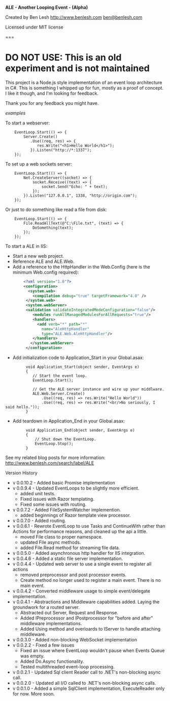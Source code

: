 **ALE - Another Looping Event - (Alpha)**

Created by Ben Lesh
http://www.benlesh.com
ben@benlesh.com

Licensed under MIT license

===
# DO NOT USE: This is an old experiment and is not maintained

This project is a Node.js style implementation of an event loop architecture in C#. This is something I whipped up for fun, mostly as a proof of concept. I like it though, and I'm looking for feedback.

Thank you for any feedback you might have.

*examples*

To start a webserver:

```CSharp
    EventLoop.Start(() => {
        Server.Create()
		   .Use((req, res) => {
              res.Write("<h1>Hello World</h1>");
           }).Listen("http://*:1337");
    });
```

To set up a web sockets server:

```CSharp
    EventLoop.Start(() => {
        Net.CreateServer((socket) => {
            socket.Receive((text) => {
                socket.Send("Echo: " + text);
            });
        }).Listen("127.0.0.1", 1338, "http://origin.com");
    });
```

Or just to do something like read a file from disk:

```CSharp
    EventLoop.Start(() => {
        File.ReadAllText(@"C:\File.txt", (text) => {
            DoSomething(text);
        });
    });
```

To start a ALE in IIS:

* Start a new web project.
* Reference ALE and ALE.Web.
* Add a reference to the HttpHandler in the Web.Config (here is the minimum Web.config required):

```xml
        <?xml version="1.0"?>
        <configuration>
          <system.web>
            <compilation debug="true" targetFramework="4.0" />
         </system.web>
         <system.webServer>
       	 <validation validateIntegratedModeConfiguration="false"/>
         	<modules runAllManagedModulesForAllRequests="true"/>
         	<handlers>
         	  <add verb="*" path="*"
         		name="AleHttpHandler"
         		type="ALE.Web.AleHttpHandler"/>
         	</handlers>
           </system.webServer>
         </configuration>
```	 
	 

* Add initialization code to Application_Start in your Global.asax:
```CSharp
         void Application_Start(object sender, EventArgs e)
         {
            // Start the event loop.
            EventLoop.Start();
    
            // Get the ALE server instance and wire up your middlware.
            ALE.Web.Server.Create()
                .Use((req, res) => res.Write("Hello World"))
                .Use((req, res) => res.Write("<br/>No seriously, I said hello."));
         }
```
* Add teardown in Application_End in your Global.asax:
```
         void Application_End(object sender, EventArgs e)
         {
             // Shut down the EventLoop.
             EventLoop.Stop();
         }
```


See my related blog posts for more information: http://www.benlesh.com/search/label/ALE

Version History
 * v 0.0.10.2 - Added basic Promise implementation
 * v 0.0.9.4 - Updated EventLoops to be slightly more efficient.
   * added unit tests.
   * Fixed issues with Razor templating.
   * Fixed some issues with routing.
 * v 0.0.7.2 - Added FileSystemWatcher implemention.
   * added beginnings of Razor template view processor.
 * v 0.0.7.0 - Added routing.
 * v 0.0.6.1 - Rewrote EventLoop to use Tasks and ContinueWith rather than Actions for performance reasons, and cleaned up the api a little.
   * moved File class to proper namespace.
   * updated File async methods.
   * added File.Read method for streaming file data.
 * v 0.0.5.0 - Added asynchronous http handler for IIS integration.
 * v 0.0.4.6 - Added a static file server implementation.
 * v 0.0.4.4 - Updated web server to use a single event to register all actions
    * removed preprocessor and post processor events.
	* Create method no longer used to register a main event. There is no main event.
 * v 0.0.4.2 - Converted middleware usage to simple event/delegate implementation.
 * v 0.0.4.1 - Abstractions and Middleware capabilities added. Laying the groundwork for a routed server.
    * Abstracted out Server, Request and Response.
	* Added IPreprocessor and IPostprocessor for "before and after" middleware implementations.
	* Added Using method and overloards to IServer to handle attaching middleware.
 * v 0.0.3.0 - Added non-blocking WebSocket implementation
 * v 0.0.2.2 - Fixed a few issues
    * Fixed an issue where EventLoop wouldn't pause when Events Queue was empty.
	* Added Do.Async functionality.
	* Tested multithreaded event-loop processing.
 * v 0.0.2.1 - Updated Sql client Reader call to .NET's non-blocking async call.
 * v 0.0.2.0 - Updated all I/O called to .NET's non-blocking async calls.
 * v 0.0.1.0 - Added a simple SqlClient implementation, ExecuteReader only for now. More soon.
